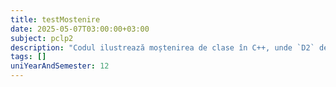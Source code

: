```yaml
---
title: testMostenire
date: 2025-05-07T03:00:00+03:00
subject: pclp2
description: "Codul ilustrează moștenirea de clase în C++, unde `D2` derivă din `D1`. Aceasta creează o ierarhie, permițând clasei derivate să acceseze metodele publice ale clasei de bază, demonstrând reutilizarea codului."
tags: []
uniYearAndSemester: 12
---
```


